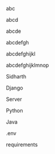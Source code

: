 abc

abcd

abcde

abcdefgh

abcdefghijkl

abcdefghijklmnop

Sidharth

Django

Server

Python

Java

.env

requirements
